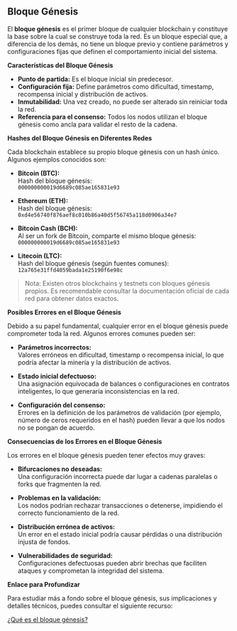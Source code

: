 ## **Bloque Génesis**

El **bloque génesis** es el primer bloque de cualquier blockchain y constituye la base sobre la cual se construye toda la red. Es un bloque especial que, a diferencia de los demás, no tiene un bloque previo y contiene parámetros y configuraciones fijas que definen el comportamiento inicial del sistema.

**Características del Bloque Génesis**

- **Punto de partida:** Es el bloque inicial sin predecesor.
- **Configuración fija:** Define parámetros como dificultad, timestamp, recompensa inicial y distribución de activos.
- **Inmutabilidad:** Una vez creado, no puede ser alterado sin reiniciar toda la red.
- **Referencia para el consenso:** Todos los nodos utilizan el bloque génesis como ancla para validar el resto de la cadena.

**Hashes del Bloque Génesis en Diferentes Redes**

Cada blockchain establece su propio bloque génesis con un hash único. Algunos ejemplos conocidos son:

- **Bitcoin (BTC):**  
  Hash del bloque génesis:  
  `000000000019d6689c085ae165831e93`

- **Ethereum (ETH):**  
  Hash del bloque génesis:  
  `0xd4e56740f876aef8c010b86a40d5f56745a118d0906a34e7`

- **Bitcoin Cash (BCH):**  
  Al ser un fork de Bitcoin, comparte el mismo bloque génesis:  
  `000000000019d6689c085ae165831e93`

- **Litecoin (LTC):**  
  Hash del bloque génesis (según fuentes comunes):  
  `12a765e31ffd4059bada1e25190f6e98c`

> Nota: Existen otros blockchains y testnets con bloques génesis propios. Es recomendable consultar la documentación oficial de cada red para obtener datos exactos.

**Posibles Errores en el Bloque Génesis**

Debido a su papel fundamental, cualquier error en el bloque génesis puede comprometer toda la red. Algunos errores comunes pueden ser:

- **Parámetros incorrectos:**  
  Valores erróneos en dificultad, timestamp o recompensa inicial, lo que podría afectar la minería y la distribución de activos.

- **Estado inicial defectuoso:**  
  Una asignación equivocada de balances o configuraciones en contratos inteligentes, lo que generaría inconsistencias en la red.

- **Configuración del consenso:**  
  Errores en la definición de los parámetros de validación (por ejemplo, número de ceros requeridos en el hash) pueden llevar a que los nodos no se pongan de acuerdo.

**Consecuencias de los Errores en el Bloque Génesis**

Los errores en el bloque génesis pueden tener efectos muy graves:

- **Bifurcaciones no deseadas:**  
  Una configuración incorrecta puede dar lugar a cadenas paralelas o forks que fragmenten la red.

- **Problemas en la validación:**  
  Los nodos podrían rechazar transacciones o detenerse, impidiendo el correcto funcionamiento de la red.

- **Distribución errónea de activos:**  
  Un error en el estado inicial podría causar pérdidas o una distribución injusta de fondos.

- **Vulnerabilidades de seguridad:**  
  Configuraciones defectuosas pueden abrir brechas que faciliten ataques y comprometan la integridad del sistema.

**Enlace para Profundizar**

Para estudiar más a fondo sobre el bloque génesis, sus implicaciones y detalles técnicos, puedes consultar el siguiente recurso:

[¿Qué es el bloque génesis?](https://academy.bit2me.com/que-es-bloque-genesis/)

